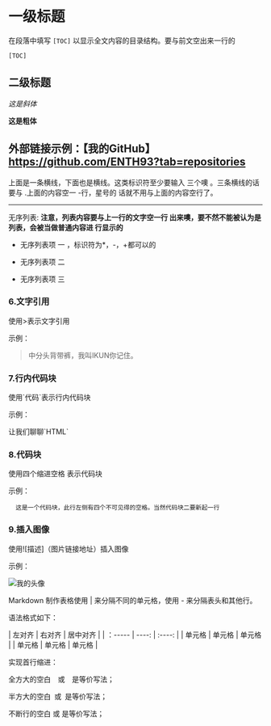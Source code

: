# 一级标题
在段落中填写 `[TOC]`
以显示全文内容的目录结构。要与前文空出来一行的

`[TOC]`


## 二级标题
*这是斜体*

**这是粗体**


外部链接示例：【我的GitHub】https://github.com/ENTH93?tab=repositories
----
上面是一条横线，下面也是横线。这类标识符至少要输入
三个噢 。三条横线的话要与 .上面的内容空一 -行，星号的
话就不用与上面的内容空行了。

******

无序列表: **注意，列表内容要与上一行的文字空一行
出来噢，要不然不能被认为是列表，会被当做普通内容进
行显示的**

* 无序列表项 一 ，标识符为*，-，+都可以的
- 无序列表项 二
+ 无序列表项 三

### 6.文字引用
使用>表示文字引用

示例：

>中分头背带裤，我叫IKUN你记住。

### 7.行内代码块
使用\`代码`表示行内代码块

示例：

让我们聊聊\`HTML`

### 8.代码块

使用四个缩进空格 表示代码块

示例：

      这是一个代码块，此行左侧有四个不可见得的空格。当然代码块二要新起一行


### 9.插入图像

使用\!\[描述]（图片链接地址）插入图像

示例：

![我的头像](https://github.com/ENTH93/github-study/blob/master/images/rihejin.jpg=150x60)





Markdown 制作表格使用 | 来分隔不同的单元格，使用 - 来分隔表头和其他行。

语法格式如下：

| 左对齐 | 右对齐 | 居中对齐 |
| ：----- | ----: | :----: |
| 单元格 | 单元格  | 单元格 |
| 单元格 |  单元格 | 单元格 |


实现首行缩进：&emsp;&emsp;

全方大的空白&emsp;或&#8195;是等价写法；

半方大的空白&ensp;或&#8194;是等价写法；

不断行的空白&nbsp;或&#160;是等价写法；
